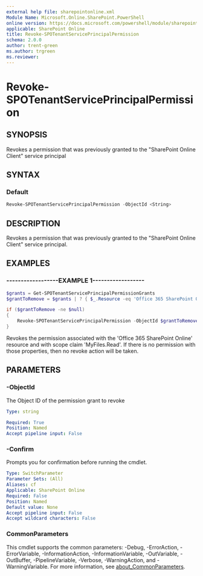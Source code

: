 ```yaml
---
external help file: sharepointonline.xml
Module Name: Microsoft.Online.SharePoint.PowerShell
online version: https://docs.microsoft.com/powershell/module/sharepoint-online/revoke-spotenantserviceprincipalpermission
applicable: SharePoint Online
title: Revoke-SPOTenantServicePrincipalPermission
schema: 2.0.0
author: trent-green
ms.author: trgreen
ms.reviewer:
---
```

# Revoke-SPOTenantServicePrincipalPermission

## SYNOPSIS

Revokes a permission that was previously granted to the "SharePoint Online Client" service principal

## SYNTAX

### Default

```powershell
Revoke-SPOTenantServicePrincipalPermission -ObjectId <String>
```

## DESCRIPTION

Revokes a permission that was previously granted to the "SharePoint Online Client" service principal.

## EXAMPLES

### ------------------EXAMPLE 1------------------

```powershell
$grants = Get-SPOTenantServicePrincipalPermissionGrants
$grantToRemove = $grants | ? { $_.Resource -eq 'Office 365 SharePoint Online' -and $_.Scope -eq 'MyFiles.Read' } | Select-Object -First 1

if ($grantToRemove -ne $null)
{
    Revoke-SPOTenantServicePrincipalPermission -ObjectId $grantToRemove.ObjectId
}
```

Revokes the permission associated with the 'Office 365 SharePoint Online' resource and with scope claim 'MyFiles.Read'.
If there is no permission with those properties, then no revoke action will be taken.

## PARAMETERS

### -ObjectId

The Object ID of the permission grant to revoke

```yaml
Type: string

Required: True
Position: Named
Accept pipeline input: False
```

### -Confirm

Prompts you for confirmation before running the cmdlet.

```yaml
Type: SwitchParameter
Parameter Sets: (All)
Aliases: cf
Applicable: SharePoint Online
Required: False
Position: Named
Default value: None
Accept pipeline input: False
Accept wildcard characters: False
```

### CommonParameters

This cmdlet supports the common parameters: -Debug, -ErrorAction, -ErrorVariable, -InformationAction, -InformationVariable, -OutVariable, -OutBuffer, -PipelineVariable, -Verbose, -WarningAction, and -WarningVariable. For more information, see [about_CommonParameters](https://go.microsoft.com/fwlink/p/?LinkID=113216).
